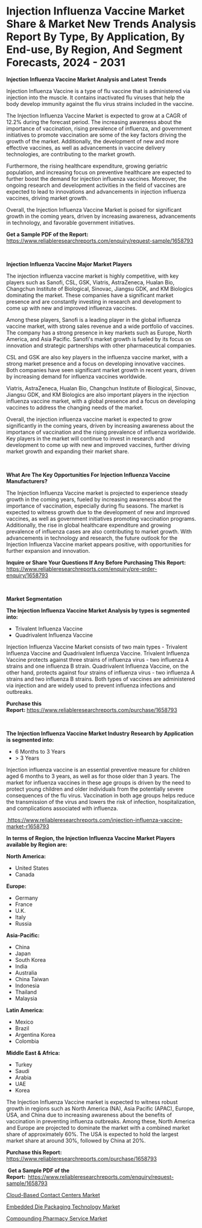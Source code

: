 <p><h1>Injection Influenza Vaccine Market Share & Market New Trends Analysis Report By Type, By Application, By End-use, By Region, And Segment Forecasts, 2024 - 2031</h1></p><p><strong>Injection Influenza Vaccine Market Analysis and Latest Trends</strong></p>
<p><p>Injection Influenza Vaccine is a type of flu vaccine that is administered via injection into the muscle. It contains inactivated flu viruses that help the body develop immunity against the flu virus strains included in the vaccine.</p><p>The Injection Influenza Vaccine Market is expected to grow at a CAGR of 12.2% during the forecast period. The increasing awareness about the importance of vaccination, rising prevalence of influenza, and government initiatives to promote vaccination are some of the key factors driving the growth of the market. Additionally, the development of new and more effective vaccines, as well as advancements in vaccine delivery technologies, are contributing to the market growth.</p><p>Furthermore, the rising healthcare expenditure, growing geriatric population, and increasing focus on preventive healthcare are expected to further boost the demand for injection influenza vaccines. Moreover, the ongoing research and development activities in the field of vaccines are expected to lead to innovations and advancements in injection influenza vaccines, driving market growth.</p><p>Overall, the Injection Influenza Vaccine Market is poised for significant growth in the coming years, driven by increasing awareness, advancements in technology, and favorable government initiatives.</p></p>
<p><strong>Get a Sample PDF of the Report:&nbsp;</strong> <a href="https://www.reliableresearchreports.com/enquiry/request-sample/1658793">https://www.reliableresearchreports.com/enquiry/request-sample/1658793</a></p>
<p>&nbsp;</p>
<p><strong>Injection Influenza Vaccine Major Market Players</strong></p>
<p><p>The injection influenza vaccine market is highly competitive, with key players such as Sanofi, CSL, GSK, Viatris, AstraZeneca, Hualan Bio, Changchun Institute of Biological, Sinovac, Jiangsu GDK, and KM Biologics dominating the market. These companies have a significant market presence and are constantly investing in research and development to come up with new and improved influenza vaccines.</p><p>Among these players, Sanofi is a leading player in the global influenza vaccine market, with strong sales revenue and a wide portfolio of vaccines. The company has a strong presence in key markets such as Europe, North America, and Asia Pacific. Sanofi's market growth is fueled by its focus on innovation and strategic partnerships with other pharmaceutical companies.</p><p>CSL and GSK are also key players in the influenza vaccine market, with a strong market presence and a focus on developing innovative vaccines. Both companies have seen significant market growth in recent years, driven by increasing demand for influenza vaccines worldwide.</p><p>Viatris, AstraZeneca, Hualan Bio, Changchun Institute of Biological, Sinovac, Jiangsu GDK, and KM Biologics are also important players in the injection influenza vaccine market, with a global presence and a focus on developing vaccines to address the changing needs of the market.</p><p>Overall, the injection influenza vaccine market is expected to grow significantly in the coming years, driven by increasing awareness about the importance of vaccination and the rising prevalence of influenza worldwide. Key players in the market will continue to invest in research and development to come up with new and improved vaccines, further driving market growth and expanding their market share.</p></p>
<p>&nbsp;</p>
<p><strong>What Are The Key Opportunities For Injection Influenza Vaccine Manufacturers?</strong></p>
<p><p>The Injection Influenza Vaccine market is projected to experience steady growth in the coming years, fueled by increasing awareness about the importance of vaccination, especially during flu seasons. The market is expected to witness growth due to the development of new and improved vaccines, as well as government initiatives promoting vaccination programs. Additionally, the rise in global healthcare expenditure and growing prevalence of influenza cases are also contributing to market growth. With advancements in technology and research, the future outlook for the Injection Influenza Vaccine market appears positive, with opportunities for further expansion and innovation.</p></p>
<p><strong>Inquire or Share Your Questions If Any Before Purchasing This Report:</strong> <a href="https://www.reliableresearchreports.com/enquiry/pre-order-enquiry/1658793">https://www.reliableresearchreports.com/enquiry/pre-order-enquiry/1658793</a></p>
<p>&nbsp;</p>
<p><strong>Market Segmentation</strong></p>
<p><strong>The Injection Influenza Vaccine Market Analysis by types is segmented into:</strong></p>
<p><ul><li>Trivalent Influenza Vaccine</li><li>Quadrivalent Influenza Vaccine</li></ul></p>
<p><p>Injection Influenza Vaccine Market consists of two main types - Trivalent Influenza Vaccine and Quadrivalent Influenza Vaccine. Trivalent Influenza Vaccine protects against three strains of influenza virus - two influenza A strains and one influenza B strain. Quadrivalent Influenza Vaccine, on the other hand, protects against four strains of influenza virus - two influenza A strains and two influenza B strains. Both types of vaccines are administered via injection and are widely used to prevent influenza infections and outbreaks.</p></p>
<p><strong>Purchase this Report:&nbsp;</strong><a href="https://www.reliableresearchreports.com/purchase/1658793">https://www.reliableresearchreports.com/purchase/1658793</a></p>
<p>&nbsp;</p>
<p><strong>The Injection Influenza Vaccine Market Industry Research by Application is segmented into:</strong></p>
<p><ul><li>6 Months to 3 Years</li><li>> 3 Years</li></ul></p>
<p><p>Injection influenza vaccine is an essential preventive measure for children aged 6 months to 3 years, as well as for those older than 3 years. The market for influenza vaccines in these age groups is driven by the need to protect young children and older individuals from the potentially severe consequences of the flu virus. Vaccination in both age groups helps reduce the transmission of the virus and lowers the risk of infection, hospitalization, and complications associated with influenza.</p></p>
<p><a href="https://www.reliableresearchreports.com/injection-influenza-vaccine-market-r1658793">&nbsp;https://www.reliableresearchreports.com/injection-influenza-vaccine-market-r1658793</a></p>
<p><strong>In terms of Region, the Injection Influenza Vaccine Market Players available by Region are:</strong></p>
<p>
    <p> <strong> North America: </strong>
        <ul>
            <li>United States</li>
            <li>Canada</li>
        </ul>
        </p> 
    <p> <strong> Europe: </strong>
        <ul>
            <li>Germany</li>
            <li>France</li>
            <li>U.K.</li>
            <li>Italy</li>
            <li>Russia</li>
        </ul>
        </p> 
    <p> <strong> Asia-Pacific: </strong>
        <ul>
            <li>China</li>
            <li>Japan</li>
            <li>South Korea</li>
            <li>India</li>
            <li>Australia</li>
            <li>China Taiwan</li>
            <li>Indonesia</li>
            <li>Thailand</li>
            <li>Malaysia</li>
        </ul>
        </p> 
    <p> <strong> Latin America: </strong>
        <ul>
            <li>Mexico</li>
            <li>Brazil</li>
            <li>Argentina Korea</li>
            <li>Colombia</li>
        </ul>
        </p> 
    <p> <strong> Middle East & Africa: </strong>
        <ul>
            <li>Turkey</li>
            <li>Saudi</li>
            <li>Arabia</li>
            <li>UAE</li>
            <li>Korea</li>
        </ul>
    </p>
    </p>
<p><p>The Injection Influenza Vaccine market is expected to witness robust growth in regions such as North America (NA), Asia Pacific (APAC), Europe, USA, and China due to increasing awareness about the benefits of vaccination in preventing influenza outbreaks. Among these, North America and Europe are projected to dominate the market with a combined market share of approximately 60%. The USA is expected to hold the largest market share at around 30%, followed by China at 20%.</p></p>
<p><strong>Purchase this Report: </strong><a href="https://www.reliableresearchreports.com/purchase/1658793">https://www.reliableresearchreports.com/purchase/1658793</a></p>
<p>&nbsp;<strong>Get a Sample PDF of the Report:&nbsp;&nbsp;</strong><a href="https://www.reliableresearchreports.com/enquiry/request-sample/1658793">https://www.reliableresearchreports.com/enquiry/request-sample/1658793</a></p>
<p><strong></strong></p>
<p><p><a href="https://medium.com/@henrysullivan626/cloud-based-contact-centers-market-outlook-industry-overview-and-forecast-2024-to-2031-335f985cbbf6">Cloud-Based Contact Centers Market</a></p><p><a href="https://medium.com/@zayunoz657456/embedded-die-packaging-technology-market-competitive-analysis-market-trends-and-forecast-to-2031-207eb81d96fd">Embedded Die Packaging Technology Market</a></p><p><a href="https://medium.com/@wanda.dowd9796/compounding-pharmacy-service-market-trends-and-market-analysis-forecasted-for-period-2024-2031-b47c76e097ac">Compounding Pharmacy Service Market</a></p></p>